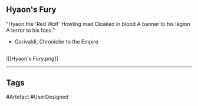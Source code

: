 ## Hyaon's Fury
"Hyaon the 'Red Wolf'
Howling mad
Cloaked in blood
A banner to his legion
A terror to his foes."
- Garivaldi, Chronicler to the Empire
## 
![[Hyaon's Fury.png]]

---
## Tags
#Artefact
#UserDesigned 
